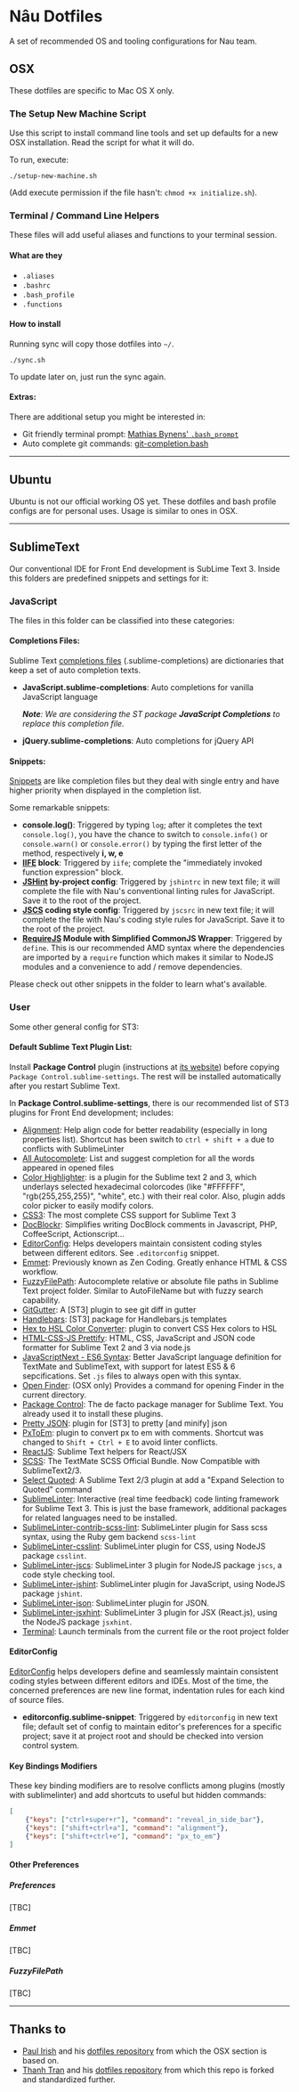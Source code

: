 Nâu Dotfiles
============
A set of recommended OS and tooling configurations for Nau team.

OSX
---
These dotfiles are specific to Mac OS X only.

### The Setup New Machine Script

Use this script to install command line tools and set up defaults for a new OSX installation. Read the script for what it will do.

To run, execute:
```shell
./setup-new-machine.sh
```
(Add execute permission if the file hasn't: `chmod +x initialize.sh`).

### Terminal / Command Line Helpers
These files will add useful aliases and functions to your terminal session.

#### What are they

- `.aliases`
- `.bashrc`
- `.bash_profile`
- `.functions`

#### How to install

Running sync will copy those dotfiles into `~/`.
```shell
./sync.sh
```
To update later on, just run the sync again.

#### Extras:
There are additional setup you might be interested in:

- Git friendly terminal prompt: [Mathias Bynens' `.bash_prompt`](https://github.com/mathiasbynens/dotfiles/blob/master/.bash_prompt)
- Auto complete git commands: [git-completion.bash](http://git-scm.com/book/en/v1/Git-Basics-Tips-and-Tricks#Auto-Completion)

-------------------------------------------------------------------------------

Ubuntu
------
Ubuntu is not our official working OS yet. 
These dotfiles and bash profile configs are for personal uses. 
Usage is similar to ones in OSX.

-------------------------------------------------------------------------------

SublimeText
-------------
Our conventional IDE for Front End development is SubLime Text 3.
Inside this folders are predefined snippets and settings for it:

### JavaScript
The files in this folder can be classified into these categories:

#### Completions Files:
Sublime Text [completions files](http://sublime-text-unofficial-documentation.readthedocs.org/en/latest/reference/completions.html) (.sublime-completions) are dictionaries that keep a set of auto completion texts. 

- __JavaScript.sublime-completions__: Auto completions for vanilla JavaScript language

    _**Note**: We are considering the ST package **JavaScript Completions** to replace this completion file._

- __jQuery.sublime-completions__: Auto completions for jQuery API

#### Snippets:
[Snippets](http://sublime-text-unofficial-documentation.readthedocs.org/en/latest/extensibility/snippets.html) are like completion files but they deal with single entry and have higher priority when displayed in the completion list.

Some remarkable snippets:

- __console.log()__: Triggered by typing `log`; after it completes the text `console.log()`, you have the chance to switch to `console.info()` or `console.warn()` or `console.error()` by typing the first letter of the method, respectively __i, w, e__
- __[IIFE](http://benalman.com/news/2010/11/immediately-invoked-function-expression/) block__: Triggered by `iife`; complete the "immediately invoked function expression" block.
- __[JSHint](http://jshint.com/) by-project config__: Triggered by `jshintrc` in new text file; it will complete the file with Nau's conventional linting rules for JavaScript. Save it to the root of the project.
- __[JSCS](http://jscs.info/) coding style config__: Triggered by `jscsrc` in new text file; it will complete the file with Nau's coding style rules for JavaScript. Save it to the root of the project.
- __[RequireJS](http://requirejs.org/docs/api.html#cjsmodule) Module with Simplified CommonJS Wrapper__: Triggered by `define`. This is our recommended AMD syntax where the dependencies are imported by a `require` function which makes it similar to NodeJS modules and a convenience to add / remove dependencies.

Please check out other snippets in the folder to learn what's available.

### User
Some other general config for ST3:

#### Default Sublime Text Plugin List:
Install __Package Control__ plugin (instructions at [its website](https://packagecontrol.io)) before copying `Package Control.sublime-settings`. The rest will be installed automatically after you restart Sublime Text.

In __Package Control.sublime-settings__, there is our recommended list of ST3 plugins for Front End development; includes:

- [Alignment](https://github.com/wbond/sublime_alignment): Help align code for better readability (especially in long properties list). Shortcut has been switch to `ctrl + shift + a` due to conflicts with SublimeLinter
- [All Autocomplete](https://github.com/alienhard/SublimeAllAutocomplete): List and suggest completion for all the words appeared in opened files
- [Color Highlighter](): is a plugin for the Sublime text 2 and 3, which underlays selected hexadecimal colorcodes (like "#FFFFFF", "rgb(255,255,255)", "white", etc.) with their real color. Also, plugin adds color picker to easily modify colors.
- [CSS3](https://github.com/y0ssar1an/CSS3): The most complete CSS support for Sublime Text 3
- [DocBlockr](https://github.com/spadgos/sublime-jsdocs): Simplifies writing DocBlock comments in Javascript, PHP, CoffeeScript, Actionscript...
- [EditorConfig](https://github.com/sindresorhus/editorconfig-sublime): Helps developers maintain consistent coding styles between different editors. See `.editorconfig` snippet.
- [Emmet](http://emmet.io/): Previously known as Zen Coding. Greatly enhance HTML & CSS workflow.
- [FuzzyFilePath](https://github.com/sagold/FuzzyFilePath): Autocomplete relative or absolute file paths in Sublime Text project folder. Similar to AutoFileName but with fuzzy search capability.
- [GitGutter](http://www.jisaacks.com/gitgutter): A [ST3] plugin to see git diff in gutter
- [Handlebars](https://github.com/daaain/Handlebars/): [ST3] package for Handlebars.js templates
- [Hex to HSL Color Converter](https://github.com/atadams/Hex-to-HSL-Color): plugin to convert CSS Hex colors to HSL
- [HTML-CSS-JS Prettify](https://github.com/victorporof/Sublime-HTMLPrettify): HTML, CSS, JavaScript and JSON code formatter for Sublime Text 2 and 3 via node.js
- [JavaScriptNext - ES6 Syntax](https://github.com/Benvie/JavaScriptNext.tmLanguage): Better JavaScript language definition for TextMate and SublimeText, with support for latest ES5 & 6 sepcifications. Set `.js` files to always open with this syntax.
- [Open Finder](https://github.com/kallepersson/Sublime-Finder/): (OSX only) Provides a command for opening Finder in the current directory.
- [Package Control](https://packagecontrol.io): The de facto package manager for Sublime Text. You already used it to install these plugins.
- [Pretty JSON](https://github.com/dzhibas/SublimePrettyJson): plugin for [ST3] to pretty [and minify] json
- [PxToEm](https://github.com/ningbit/sublime_pxtoem): plugin to convert px to em with comments. Shortcut was changed to `Shift + Ctrl + E` to avoid linter conflicts.
- [ReactJS](https://github.com/reactjs/sublime-react): Sublime Text helpers for React/JSX
- [SCSS](https://github.com/MarioRicalde/SCSS.tmbundle): The TextMate SCSS Official Bundle. Now Compatible with SublimeText2/3.
- [Select Quoted](https://github.com/int3h/SublimeSelectQuoted): A Sublime Text 2/3 plugin at add a "Expand Selection to Quoted" command
- [SublimeLinter](http://sublimelinter.com/): Interactive (real time feedback) code linting framework for Sublime Text 3. This is just the base framework, additional packages for related languages need to be installed.
- [SublimeLinter-contrib-scss-lint](https://github.com/attenzione/SublimeLinter-scss-lint): SublimeLinter plugin for Sass scss syntax, using the Ruby gem backend `scss-lint`
- [SublimeLinter-csslint](https://github.com/SublimeLinter/SublimeLinter-csslint): SublimeLinter plugin for CSS, using NodeJS package `csslint`.
- [SublimeLinter-jscs](https://github.com/mdevils/node-jscs/): SublimeLinter 3 plugin for NodeJS package `jscs`, a code style checking tool.
- [SublimeLinter-jshint](https://github.com/SublimeLinter/SublimeLinter-jshint): SublimeLinter plugin for JavaScript, using NodeJS package `jshint`.
- [SublimeLinter-json](https://github.com/SublimeLinter/SublimeLinter-json): SublimeLinter plugin for JSON. 
- [SublimeLinter-jsxhint](https://github.com/SublimeLinter/SublimeLinter-jsxhint): SublimeLinter 3 plugin for JSX (React.js), using the NodeJS package `jsxhint`. 
- [Terminal](http://wbond.net/sublime_packages/terminal): Launch terminals from the current file or the root project folder

#### EditorConfig
[EditorConfig](http://editorconfig.org/) helps developers define and seamlessly maintain consistent coding styles between different editors and IDEs. Most of the time, the concerned preferences are new line format, indentation rules for each kind of source files.

- __editorconfig.sublime-snippet__: Triggered by `editorconfig` in new text file; default set of config to maintain editor's preferences for a specific project; save it at project root and should be checked into version control system.

#### Key Bindings Modifiers

These key binding modifiers are to resolve conflicts among plugins (mostly with sublimelinter) and add shortcuts to useful but hidden commands:

```json
[
    {"keys": ["ctrl+super+r"], "command": "reveal_in_side_bar"},
    {"keys": ["shift+ctrl+a"], "command": "alignment"},
    {"keys": ["shift+ctrl+e"], "command": "px_to_em"}
]
```

#### Other Preferences

##### Preferences
[TBC]

##### Emmet
[TBC]

##### FuzzyFilePath
[TBC]

-------------------------------------------------------------------------------

Thanks to
---------

- [Paul Irish](https://github.com/paulirish) and his [dotfiles repository](https://github.com/paulirish/dotfiles) from which the OSX section is based on.
- [Thanh Tran](https://github.com/trongthanh) and his [dotfiles repository](https://github.com/trongthanh/dotfiles) from which this repo is forked and standardized further.
